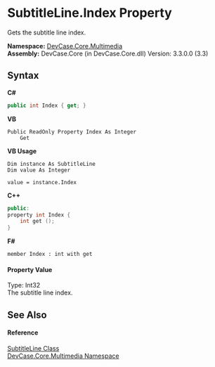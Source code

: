 # SubtitleLine.Index Property 
 

Gets the subtitle line index.

**Namespace:**&nbsp;<a href="N_DevCase_Core_Multimedia">DevCase.Core.Multimedia</a><br />**Assembly:**&nbsp;DevCase.Core (in DevCase.Core.dll) Version: 3.3.0.0 (3.3)

## Syntax

**C#**<br />
``` C#
public int Index { get; }
```

**VB**<br />
``` VB
Public ReadOnly Property Index As Integer
	Get
```

**VB Usage**<br />
``` VB Usage
Dim instance As SubtitleLine
Dim value As Integer

value = instance.Index

```

**C++**<br />
``` C++
public:
property int Index {
	int get ();
}
```

**F#**<br />
``` F#
member Index : int with get

```


#### Property Value
Type: Int32<br />The subtitle line index.

## See Also


#### Reference
<a href="T_DevCase_Core_Multimedia_SubtitleLine">SubtitleLine Class</a><br /><a href="N_DevCase_Core_Multimedia">DevCase.Core.Multimedia Namespace</a><br />